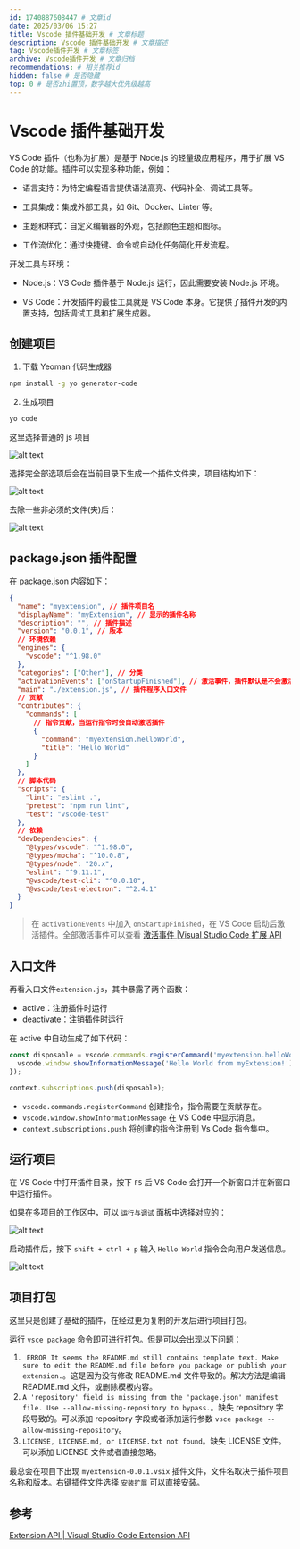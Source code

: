 ```yaml
---
id: 1740887608447 # 文章id
date: 2025/03/06 15:27
title: Vscode 插件基础开发 # 文章标题
description: Vscode 插件基础开发 # 文章描述
tag: Vscode插件开发 # 文章标签
archive: Vscode插件开发 # 文章归档
recommendations: # 相关推荐id
hidden: false # 是否隐藏
top: 0 # 是否zhi置顶，数字越大优先级越高
---
```


# Vscode 插件基础开发

VS Code 插件（也称为扩展）是基于 Node.js 的轻量级应用程序，用于扩展 VS Code 的功能。插件可以实现多种功能，例如：

- 语言支持：为特定编程语言提供语法高亮、代码补全、调试工具等。

- 工具集成：集成外部工具，如 Git、Docker、Linter 等。

- 主题和样式：自定义编辑器的外观，包括颜色主题和图标。

- 工作流优化：通过快捷键、命令或自动化任务简化开发流程。

开发工具与环境：

- Node.js：VS Code 插件基于 Node.js 运行，因此需要安装 Node.js 环境。

- VS Code：开发插件的最佳工具就是 VS Code 本身。它提供了插件开发的内置支持，包括调试工具和扩展生成器。

## 创建项目

1. 下载 Yeoman 代码生成器

```bash
npm install -g yo generator-code
```

2. 生成项目

```bash
yo code
```

这里选择普通的 js 项目

![alt text](assets/VSCodeExtensionDevelopment/image.png)

选择完全部选项后会在当前目录下生成一个插件文件夹，项目结构如下：

![alt text](assets/VSCodeExtensionDevelopment/image-1.png)

去除一些非必须的文件(夹)后：

![alt text](assets/VSCodeExtensionDevelopment/image-2.png)

## package.json 插件配置

在 package.json 内容如下：

```json
{
  "name": "myextension", // 插件项目名
  "displayName": "myExtension", // 显示的插件名称
  "description": "", // 插件描述
  "version": "0.0.1", // 版本
  // 环境依赖
  "engines": {
    "vscode": "^1.98.0"
  },
  "categories": ["Other"], // 分类
  "activationEvents": ["onStartupFinished"], // 激活事件，插件默认是不会激活的
  "main": "./extension.js", // 插件程序入口文件
  // 贡献
  "contributes": {
    "commands": [
      // 指令贡献，当运行指令时会自动激活插件
      {
        "command": "myextension.helloWorld",
        "title": "Hello World"
      }
    ]
  },
  // 脚本代码
  "scripts": {
    "lint": "eslint .",
    "pretest": "npm run lint",
    "test": "vscode-test"
  },
  // 依赖
  "devDependencies": {
    "@types/vscode": "^1.98.0",
    "@types/mocha": "^10.0.8",
    "@types/node": "20.x",
    "eslint": "^9.11.1",
    "@vscode/test-cli": "^0.0.10",
    "@vscode/test-electron": "^2.4.1"
  }
}
```

> 在 `activationEvents` 中加入 `onStartupFinished`，在 VS Code 启动后激活插件。全部激活事件可以查看 [激活事件 |Visual Studio Code 扩展 API](https://code.visualstudio.com/api/references/activation-events)

## 入口文件

再看入口文件`extension.js`，其中暴露了两个函数：

- active：注册插件时运行
- deactivate：注销插件时运行

在 active 中自动生成了如下代码：

```js
const disposable = vscode.commands.registerCommand('myextension.helloWorld', function () {
  vscode.window.showInformationMessage('Hello World from myExtension!');
});

context.subscriptions.push(disposable);
```

- `vscode.commands.registerCommand` 创建指令，指令需要在贡献存在。
- `vscode.window.showInformationMessage` 在 VS Code 中显示消息。
- `context.subscriptions.push` 将创建的指令注册到 Vs Code 指令集中。

## 运行项目

在 VS Code 中打开插件目录，按下 `F5` 后 VS Code 会打开一个新窗口并在新窗口中运行插件。

如果在多项目的工作区中，可以 `运行与调试` 面板中选择对应的：

![alt text](assets/VSCodeExtensionDevelopment/image-3.png)

启动插件后，按下 `shift + ctrl + p` 输入 `Hello World` 指令会向用户发送信息。

![alt text](assets/VSCodeExtensionDevelopment/image-4.png)

## 项目打包

这里只是创建了基础的插件，在经过更为复制的开发后进行项目打包。

运行 `vsce package` 命令即可进行打包。但是可以会出现以下问题：

1. ` ERROR It seems the README.md still contains template text. Make sure to edit the README.md file before you package or publish your extension.`。这是因为没有修改 README.md 文件导致的。解决方法是编辑 README.md 文件，或删除模板内容。
2. `A 'repository' field is missing from the 'package.json' manifest file. Use --allow-missing-repository to bypass.`。缺失 repository 字段导致的。可以添加 repository 字段或者添加运行参数 `vsce package --allow-missing-repository`。
3. `LICENSE, LICENSE.md, or LICENSE.txt not found`。缺失 LICENSE 文件。可以添加 LICENSE 文件或者直接忽略。

最总会在项目下出现 `myextension-0.0.1.vsix` 插件文件，文件名取决于插件项目名称和版本。右键插件文件选择 `安装扩展` 可以直接安装。

## 参考

[Extension API | Visual Studio Code Extension API](https://code.visualstudio.com/api/)
